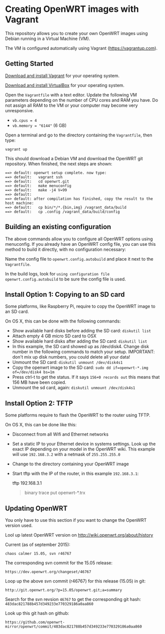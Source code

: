 Creating OpenWRT images with Vagrant
====================================

This repository allows you to create your own OpenWRT images using Debian running in a Virtual Machine (VM).

The VM is configured automatically using Vagrant (https://vagrantup.com).

Getting Started
---------------

[Download and install Vagrant](https://www.vagrantup.com/downloads.html) for your operating system.

[Download and install VirtualBox](https://www.virtualbox.org/wiki/Downloads) for your operating system.

Open the `Vagrantfile` with a text editor. Update the following VM parameters depending on the number of CPU cores and RAM you have. Do not assign all RAM to the VM or your computer may become very unresponsive.

 - `vb.cpus = 4`
 - `vb.memory = "6144"` (6 GB)

Open a terminal and go to the directory containing the `Vagrantfile`, then type:

    vagrant up

This should download a Debian VM and download the OpenWRT git repository. When finished, the next steps are shown:

```
==> default: openwrt setup complete. now type:
==> default:   vagrant ssh
==> default:   cd openwrt.git
==> default:   make menuconfig
==> default:   make -j4 V=99
==> default: 
==> default: after compilation has finished, copy the result to the host machine:
==> default:   cp bin/*/*.{bin,img} /vagrant_data/build
==> default:   cp .config /vagrant_data/build/config
```

Building an existing configuration
----------------------------------

The above commands allow you to configure all OpenWRT options using menuconfig. If you already have an OpenWRT config file, you can use this method to build it directly, with no configuration necessary:

Name the config file to `openwrt.config.autobuild` and place it next to the `Vagrantfile`.

In the build logs, look for `using configuration file openwrt.config.autobuild` to be sure the config file is used.


Install Option 1: Copying to an SD card
---------------------------------------

Some platforms, like Raspberry Pi, require to copy the OpenWRT image to an SD card.

On OS X, this can be done with the following commands:

- Show available hard disks before adding the SD card:
  `diskutil list`
- Attach empty 4 GB micro SD card to OSX
- Show available hard disks after adding the SD card:
  `diskutil list`
- In this example, the SD card showed up as /dev/disk4. Change disk number in the following commands to match your setup.
  IMPORTANT: don't mix up disk numbers, you could delete all your data!
- Unmount the SD card:
  `diskutil unmount /dev/disk4s1`
- Copy the openwrt image to the SD card:
  `sudo dd if=openwrt-*.img of=/dev/disk4 bs=1m`
- Press ctrl-t to get the status. If it says `156+0 records out` this means that 156 MB have been copied.
- Unmount the sd card, again:
  `diskutil unmount /dev/disk4s1`


Install Option 2: TFTP
----------------------

Some platforms require to flash the OpenWRT to the router using TFTP.

On OS X, this can be done like this:

- Disconnect from all Wifi and Ethernet networks
- Set a static IP to your Ethernet device in systems settings. Look up the exact IP depending on your model in the OpenWRT wiki. This example will use `192.168.3.2` with a netmask of `255.255.255.0`
- Change to the directory containing your OpenWRT image
- Start tftp with the IP of the router, in this example `192.168.3.1`:

    tftp 192.168.3.1
    > binary
    > trace
    > put openwrt-*.trx


Updating OpenWRT
----------------

You only have to use this section if you want to change the OpenWRT version used.

Lool up latest OpenWRT version on http://wiki.openwrt.org/about/history

Current (as of september 2015):

    chaos calmer 15.05, svn r46767

The corresponding svn commit for the 15.05 release:

    https://dev.openwrt.org/changeset/46767

Loop up the above svn commit (r46767) for this release (15.05) in git:

    http://git.openwrt.org/?p=15.05/openwrt.git;a=summary

Search for the svn revsion `46767` to get the corresponding git hash: `483dac821788b457d349233e770329186a0aa860`

Look up this git hash on github:

    https://github.com/openwrt-mirror/openwrt/commit/483dac821788b457d349233e770329186a0aa860

